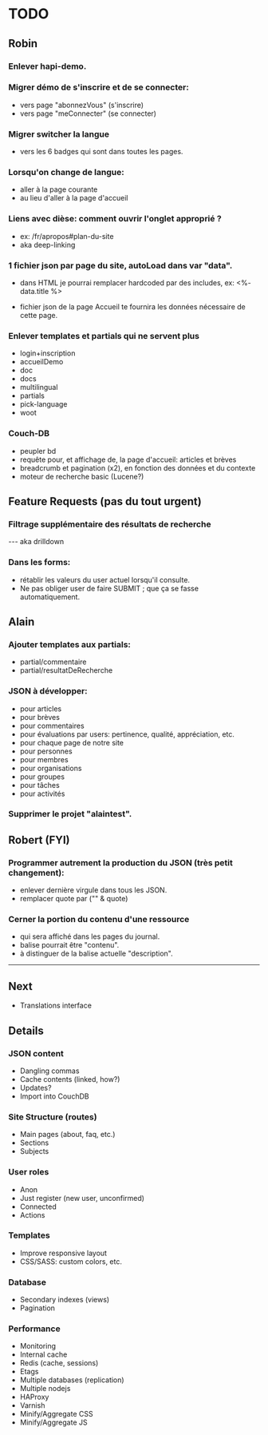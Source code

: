 # TODO

## Robin

### Enlever hapi-demo.

### Migrer démo de s'inscrire et de se connecter:
* vers page "abonnezVous" (s'inscrire)
* vers page "meConnecter" (se connecter)

### Migrer switcher la langue
* vers les 6 badges qui sont dans toutes les pages.

### Lorsqu'on change de langue:
* aller à la page courante
* au lieu d'aller à la page d'accueil

### Liens avec dièse: comment ouvrir l'onglet approprié ?
* ex: /fr/apropos#plan-du-site
* aka deep-linking

### 1 fichier json par page du site, autoLoad dans var "data".
* dans HTML je pourrai remplacer hardcoded par des includes, ex: <%- data.title %>
- fichier json de la page Accueil te fournira les données nécessaire de cette page.

### Enlever templates et partials qui ne servent plus
* login+inscription
* accueilDemo
* doc
* docs
* multilingual
* partials
* pick-language
* woot

### Couch-DB
* peupler bd
* requête pour, et affichage de, la page d'accueil: articles et brèves
* breadcrumb et pagination (x2), en fonction des données et du contexte
* moteur de recherche basic (Lucene?)

## Feature Requests (pas du tout urgent)

### Filtrage supplémentaire des résultats de recherche
--- aka drilldown

### Dans les forms:
* rétablir les valeurs du user actuel lorsqu'il consulte.
* Ne pas obliger user de faire SUBMIT ; que ça se fasse automatiquement.

## Alain

### Ajouter templates aux partials:
* partial/commentaire
* partial/resultatDeRecherche

### JSON à développer:
* pour articles
* pour brèves
* pour commentaires
* pour évaluations par users: pertinence, qualité, appréciation, etc.
* pour chaque page de notre site
* pour personnes
* pour membres
* pour organisations
* pour groupes
* pour tâches
* pour activités

### Supprimer le projet "alaintest".

## Robert (FYI)

### Programmer autrement la production du JSON (très petit changement):
* enlever dernière virgule dans tous les JSON.
* remplacer quote par ("\" & quote)

### Cerner la portion du contenu d'une ressource
* qui sera affiché dans les pages du journal.
* balise pourrait être "contenu".
* à distinguer de la balise actuelle "description".

----

## Next
* Translations interface

## Details
### JSON content
* Dangling commas
* Cache contents (linked, how?)
* Updates?
* Import into CouchDB

### Site Structure (routes)
* Main pages (about, faq, etc.)
* Sections
* Subjects

### User roles
* Anon
* Just register (new user, unconfirmed)
* Connected
* Actions

### Templates
* Improve responsive layout
* CSS/SASS: custom colors, etc.

### Database
* Secondary indexes (views)
* Pagination

### Performance
* Monitoring
* Internal cache
* Redis (cache, sessions)
* Etags
* Multiple databases (replication)
* Multiple nodejs
* HAProxy
* Varnish
* Minify/Aggregate CSS
* Minify/Aggregate JS
